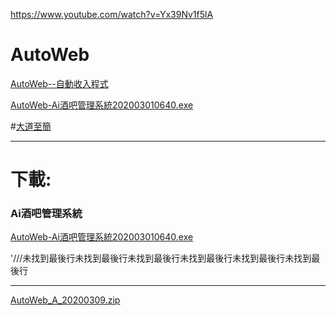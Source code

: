 https://www.youtube.com/watch?v=Yx39Nv1f5lA





# AutoWeb

[AutoWeb--自動收入程式](https://mega.nz/#!pVREHApJ!yTa6_JbOITrL3OtsmEn2Y5HgmbITyTWu6NK8fTycj9k)

[AutoWeb-Ai酒吧管理系統202003010640.exe](https://mega.nz/#!lQp1CTDL!tEx4R8w5K_bTOgYtKrFkLOpz9bpNSbNVxX8mAryCues)






#[大道至簡]()

---

# 下載:


### Ai酒吧管理系統 

[AutoWeb-Ai酒吧管理系統202003010640.exe](https://mega.nz/#!lQp1CTDL!tEx4R8w5K_bTOgYtKrFkLOpz9bpNSbNVxX8mAryCues)

'///未找到最後行未找到最後行未找到最後行未找到最後行未找到最後行未找到最後行


---


[AutoWeb_A_20200309.zip](https://mega.nz/#!YFwzzLSJ!sNWu4A5KEvdxYfUnqgP8ivvS9xGSwqn34RJT0iQ2g3s)























